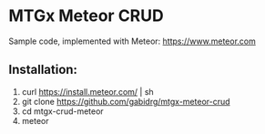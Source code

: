 # MTGx Meteor CRUD

Sample code, implemented with Meteor: https://www.meteor.com

## Installation:
1. curl https://install.meteor.com/ | sh
2. git clone https://github.com/gabidrg/mtgx-meteor-crud
3. cd mtgx-crud-meteor
4. meteor
